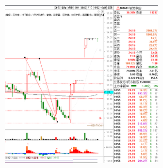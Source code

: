 ![Image](https://raw.githubusercontent.com/bentaoan/bentaoan/refs/heads/main/img/408191254-d37367d7-8c6d-4382-9471-73561976570d.png)